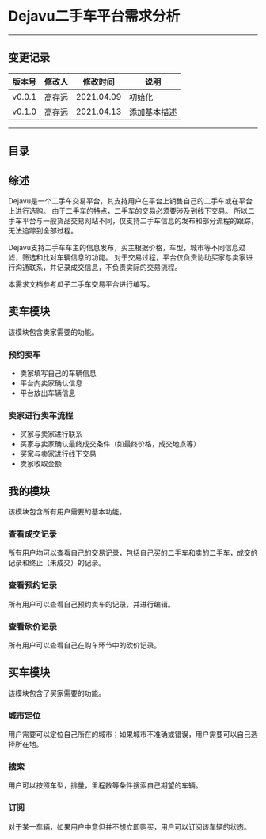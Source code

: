 # Dejavu二手车平台需求分析
---

## 变更记录

| 版本号 | 修改人 | 修改时间 | 说明 |
|---|---|---|---|
| v0.0.1 | 高存远 | 2021.04.09 | 初始化 |
| v0.1.0 | 高存远 | 2021.04.13 | 添加基本描述 |

---

## 目录


## 综述
Dejavu是一个二手车交易平台，其支持用户在平台上销售自己的二手车或在平台上进行选购。
由于二手车的特点，二手车的交易必须要涉及到线下交易。
所以二手车平台与一般货品交易网站不同，仅支持二手车信息的发布和部分流程的跟踪，无法追踪到全部过程。

Dejavu支持二手车车主的信息发布，买主根据价格，车型，城市等不同信息过滤，筛选和比对车辆信息的功能。
对于交易过程，平台仅负责协助买家与卖家进行沟通联系，并记录成交信息，不负责实际的交易流程。

本需求文档参考瓜子二手车交易平台进行编写。

## 卖车模块
该模块包含卖家需要的功能。

### 预约卖车
+ 卖家填写自己的车辆信息
+ 平台向卖家确认信息
+ 平台放出车辆信息

### 卖家进行卖车流程
+ 买家与卖家进行联系
+ 买家与卖家确认最终成交条件（如最终价格，成交地点等）
+ 买家与卖家进行线下交易
+ 卖家收取金额

## 我的模块
该模块包含所有用户需要的基本功能。

### 查看成交记录
所有用户均可以查看自己的交易记录，包括自己买的二手车和卖的二手车，成交的记录和终止（未成交）的记录。

### 查看预约记录
所有用户可以查看自己预约卖车的记录，并进行编辑。

### 查看砍价记录
所有用户可以查看自己在购车环节中的砍价记录。

## 买车模块
该模块包含了买家需要的功能。
### 城市定位
用户需要可以定位自己所在的城市；如果城市不准确或错误，用户需要可以自己选择所在地。

### 搜索
用户可以按照车型，排量，里程数等条件搜索自己期望的车辆。

### 订阅
对于某一车辆，如果用户中意但并不想立即购买，用户可以订阅该车辆的状态。
